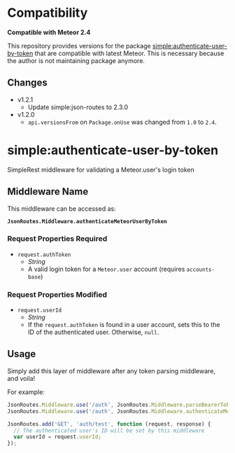 # Compatibility

**Compatible with Meteor 2.4**

This repository provides versions for the package [simple:authenticate-user-by-token](https://github.com/meteor-compat/meteor-rest/tree/devel/packages/authenticate-user-by-token) that are compatible with latest Meteor. This is necessary because the author is not maintaining package anymore.

## Changes
- v1.2.1
  - Update simple:json-routes to 2.3.0
- v1.2.0
  - `api.versionsFrom` on `Package.onUse` was changed from `1.0` to `2.4`.
  
# simple:authenticate-user-by-token

SimpleRest middleware for validating a Meteor.user's login token

## Middleware Name

This middleware can be accessed as: 

**`JsonRoutes.Middleware.authenticateMeteorUserByToken`**

### Request Properties Required

- `request.authToken`
  - _String_
  - A valid login token for a `Meteor.user` account (requires `accounts-base`)

### Request Properties Modified

- `request.userId`
  - _String_
  - If the `request.authToken` is found in a user account, sets this to the ID of the authenticated user. Otherwise, `null`. 

## Usage

Simply add this layer of middleware after any token parsing middleware, and voila!

For example: 

```js
JsonRoutes.Middleware.use('/auth', JsonRoutes.Middleware.parseBearerToken);
JsonRoutes.Middleware.use('/auth', JsonRoutes.Middleware.authenticateMeteorUserByToken);

JsonRoutes.add('GET', 'auth/test', function (request, response) {
  // The authenticated user's ID will be set by this middleware
  var userId = request.userId;
});

